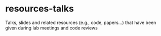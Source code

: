 # resources-talks
Talks, slides and related resources (e.g., code, papers...) that have been given during lab meetings and code reviews
